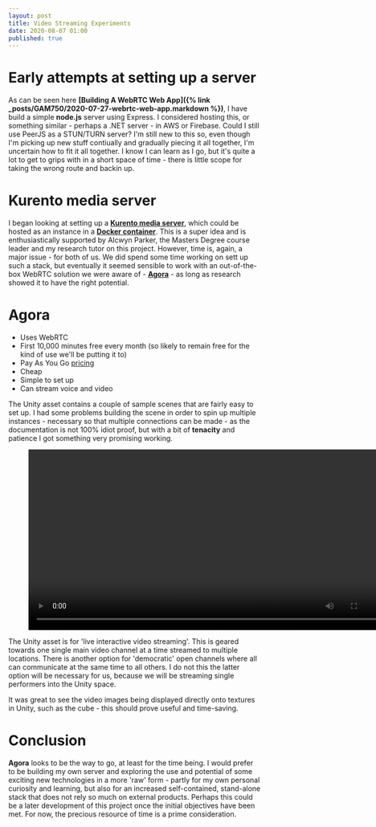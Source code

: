 ```yaml
---
layout: post
title: Video Streaming Experiments
date: 2020-08-07 01:00
published: true
---
```


# Early attempts at setting up a server

As can be seen here **[Building A WebRTC Web App]({% link _posts/GAM750/2020-07-27-webrtc-web-app.markdown %})**, I have build a simple **node.js** server using Express. I considered hosting this, or something similar - perhaps a .NET server - in AWS or Firebase. Could I still use PeerJS as a STUN/TURN server? I'm still new to this so, even though I'm picking up new stuff contiually and gradually piecing it all together, I'm uncertain how to fit it all together. I know I can learn as I go, but it's quite a lot to get to grips with in a short space of time - there is little scope for taking the wrong route and backin up.

# Kurento media server

I began looking at setting up a **[Kurento media server](https://www.kurento.org/whats-kurento)**, which could be hosted as an instance in a **[Docker container](https://hub.docker.com/r/kurento/kurento-media-server)**. This is a super idea and is enthusiastically supported by Alcwyn Parker, the Masters Degree course leader and my research tutor on this project. However, time is, again, a major issue - for both of us. We did spend some time working on sett up such a stack, but eventually it seemed sensible to work with an out-of-the-box WebRTC solution we were aware of - **[Agora](https://www.agora.io/en/)** - as long as research showed it to have the right potential. 

# Agora

* Uses WebRTC
* First 10,000 minutes free every month (so likely to remain free for the kind of use we'll be putting it to)
* Pay As You Go [pricing](https://www.agora.io/en/pricing/)
* Cheap 
* Simple to set up
* Can stream voice and video

The Unity asset contains a couple of sample scenes that are fairly easy to set up. I had some problems building the scene in order to spin up multiple instances - necessary so that multiple connections can be made - as the documentation is not 100% idiot proof, but with a bit of **tenacity** and patience I got something very promising working.

<figure class="video_container">
  <video style="width:720px;" autoplay loop>
    <source src="\media\agora-test.mp4" type="video/mp4">
    Woops! Your browser does not support the HTML5 video tag.
  </video>
</figure>

The Unity asset is for 'live interactive video streaming'. This is geared towards one single main video channel at a time streamed to multiple locations. There is another option for 'democratic' open channels where all can communicate at the same time to all others. I do not this the latter option will be necessary for us, because we will be streaming single performers into the Unity space.

It was great to see the video images being displayed directly onto textures in Unity, such as the cube - this should prove useful and time-saving.

# Conclusion

**Agora** looks to be the way to go, at least for the time being. I would prefer to be building my own server and exploring the use and potential of some exciting new technologies in a more 'raw' form - partly for my own personal curiosity and learning, but also for an increased self-contained, stand-alone stack that does not rely so much on external products. Perhaps this could be a later development of this project once the initial objectives have been met. For now, the precious resource of time is a prime consideration.

